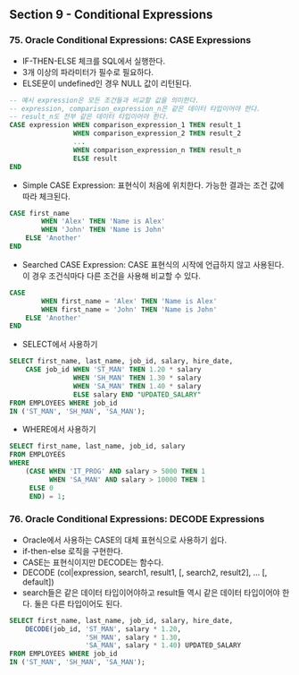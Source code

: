 ## Section 9 - Conditional Expressions

### 75. Oracle Conditional Expressions: CASE Expressions

- IF-THEN-ELSE 체크를 SQL에서 실행한다.
- 3개 이상의 파라미터가 필수로 필요하다.
- ELSE문이 undefined인 경우 NULL 값이 리턴된다.

```sql
-- 예시 expression은 모든 조건들과 비교할 값을 의미한다.
-- expression, comparison_expression_n은 같은 데이터 타입이어야 한다.
-- result_n도 전부 같은 데이터 타입이어야 한다.
CASE expression WHEN comparison_expression_1 THEN result_1
				WHEN comparison_expression_2 THEN result_2
				...
				WHEN comparison_expression_n THEN result_n
				ELSE result
END
```

- Simple CASE Expression: 표현식이 처음에 위치한다. 가능한 결과는 조건 값에 따라 체크된다.

```sql
CASE first_name
		WHEN 'Alex' THEN 'Name is Alex'
		WHEN 'John' THEN 'Name is John'
	ELSE 'Another'
END
```

- Searched CASE Expression: CASE 표현식의 시작에 언급하지 않고 사용된다. 이 경우 조건식마다 다른 조건을 사용해 비교할 수 있다.

```sql
CASE 
		WHEN first_name = 'Alex' THEN 'Name is Alex'
		WHEN first_name = 'John' THEN 'Name is John'
	ELSE 'Another'
END
```

- SELECT에서 사용하기

```sql
SELECT first_name, last_name, job_id, salary, hire_date,
	CASE job_id WHEN 'ST_MAN' THEN 1.20 * salary
				WHEN 'SH_MAN' THEN 1.30 * salary
				WHEN 'SA_MAN' THEN 1.40 * salary
				ELSE salary END "UPDATED_SALARY"
FROM EMPLOYEES WHERE job_id
IN ('ST_MAN', 'SH_MAN', 'SA_MAN');
```

- WHERE에서 사용하기

```sql
SELECT first_name, last_name, job_id, salary
FROM EMPLOYEES 
WHERE
	(CASE WHEN 'IT_PROG' AND salary > 5000 THEN 1
		  WHEN 'SA_MAN' AND salary > 10000 THEN 1
	 ELSE 0
     END) = 1;
```



### 76. Oracle Conditional Expressions: DECODE Expressions

- Oracle에서 사용하는 CASE의 대체 표현식으로 사용하기 쉽다.
- if-then-else 로직을 구현한다.
- CASE는 표현식이지만 DECODE는 함수다.
- DECODE (col|expression, search1, result1, [, search2, result2], ... [, default])
- search들은 같은 데이터 타입이어야하고 result들 역시 같은 데이터 타입이어야 한다. 둘은 다른 타입이어도 된다.

```sql
SELECT first_name, last_name, job_id, salary, hire_date,
	DECODE(job_id, 'ST_MAN', salary * 1.20,
          		   'SH_MAN', salary * 1.30,
          		   'SA_MAN', salary * 1.40) UPDATED_SALARY
FROM EMPLOYEES WHERE job_id
IN ('ST_MAN', 'SH_MAN', 'SA_MAN');
```

